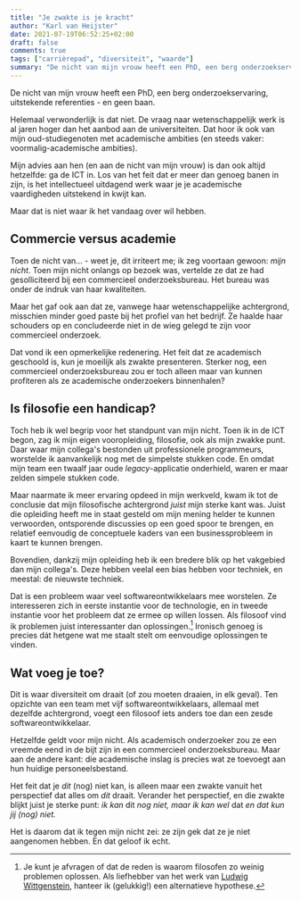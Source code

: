 ```yaml
---
title: "Je zwakte is je kracht"
author: "Karl van Heijster"
date: 2021-07-19T06:52:25+02:00
draft: false
comments: true
tags: ["carrièrepad", "diversiteit", "waarde"]
summary: "De nicht van mijn vrouw heeft een PhD, een berg onderzoekservaring, uitstekende referenties - en geen baan. Commerciële onderzoeksbureaus wijzen haar zelfs af *vanwege* haar academische achtergrond. Maar die achtergrond hoeft geen zwakte te zijn. Sterker nog, het is juist haar kracht."
---
```


De nicht van mijn vrouw heeft een PhD, een berg onderzoekservaring, uitstekende referenties - en geen baan. 


Helemaal verwonderlijk is dat niet. De vraag naar wetenschappelijk werk is al jaren hoger dan het aanbod aan de universiteiten. Dat hoor ik ook van mijn oud-studiegenoten met academische ambities (en steeds vaker: voormalig-academische ambities).


Mijn advies aan hen (en aan de nicht van mijn vrouw) is dan ook altijd hetzelfde: ga de ICT in. Los van het feit dat er meer dan genoeg banen in zijn, is het intellectueel uitdagend werk waar je je academische vaardigheden uitstekend in kwijt kan.


Maar dat is niet waar ik het vandaag over wil hebben. 


## Commercie versus academie


Toen de nicht van... - weet je, dit irriteert me; ik zeg voortaan gewoon: *mijn nicht*. Toen mijn nicht onlangs op bezoek was, vertelde ze dat ze had gesolliciteerd bij een commercieel onderzoeksbureau. Het bureau was onder de indruk van haar kwaliteiten. 


Maar het gaf ook aan dat ze, vanwege haar wetenschappelijke achtergrond, misschien minder goed paste bij het profiel van het bedrijf. Ze haalde haar schouders op en concludeerde niet in de wieg gelegd te zijn voor commercieel onderzoek.


Dat vond ik een opmerkelijke redenering. Het feit dat ze academisch geschoold is, kun je moeilijk als zwakte presenteren. Sterker nog, een commercieel onderzoeksbureau zou er toch alleen maar van kunnen profiteren als ze academische onderzoekers binnenhalen?


## Is filosofie een handicap?


Toch heb ik wel begrip voor het standpunt van mijn nicht. Toen ik in de ICT begon, zag ik mijn eigen vooropleiding, filosofie, ook als mijn zwakke punt. Daar waar mijn collega's bestonden uit professionele programmeurs, worstelde ik aanvankelijk nog met de simpelste stukken code. En omdat mijn team een twaalf jaar oude *legacy*-applicatie onderhield, waren er maar zelden simpele stukken code.


Maar naarmate ik meer ervaring opdeed in mijn werkveld, kwam ik tot de conclusie dat mijn filosofische achtergrond *juist* mijn sterke kant was. Juist die opleiding heeft me in staat gesteld om mijn mening helder te kunnen verwoorden, ontsporende discussies op een goed spoor te brengen, en relatief eenvoudig de conceptuele kaders van een businessprobleem in kaart te kunnen brengen.


Bovendien, dankzij mijn opleiding heb ik een bredere blik op het vakgebied dan mijn collega's. Deze hebben veelal een bias hebben voor techniek, en meestal: de nieuwste techniek. 


Dat is een probleem waar veel softwareontwikkelaars mee worstelen. Ze interesseren zich in eerste instantie voor de technologie, en in tweede instantie voor het probleem dat ze ermee op willen lossen. Als filosoof vind ik problemen juist interessanter dan oplossingen.[^1] Ironisch genoeg is precies dát hetgene wat me staalt stelt om eenvoudige oplossingen te vinden.


## Wat voeg je toe?


Dit is waar diversiteit om draait (of zou moeten draaien, in elk geval). Ten opzichte van een team met vijf softwareontwikkelaars, allemaal met dezelfde achtergrond, voegt een filosoof iets anders toe dan een zesde softwareontwikkelaar. 


Hetzelfde geldt voor mijn nicht. Als academisch onderzoeker zou ze een vreemde eend in de bijt zijn in een commercieel onderzoeksbureau. Maar aan de andere kant: die academische inslag is precies wat ze toevoegt aan hun huidige personeelsbestand.


Het feit dat je *dit* (nog) niet kan, is alleen maar een zwakte vanuit het perspectief dat alles om *dit* draait. Verander het perspectief, en die zwakte blijkt juist je sterke punt: *ik kan* dit *nog niet, maar ik kan wel* dat *en dat kun jij (nog) niet.*


Het is daarom dat ik tegen mijn nicht zei: ze zijn gek dat ze je niet aangenomen hebben. En dat geloof ik echt.


[^1]: Je kunt je afvragen of dat de reden is waarom filosofen zo weinig problemen oplossen. Als liefhebber van het werk van [Ludwig Wittgenstein](https://plato.stanford.edu/entries/wittgenstein/#LateNatuPhil), hanteer ik (gelukkig!) een alternatieve hypothese.
